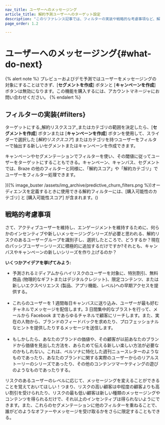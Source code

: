 ```yaml
---
nav_title: ユーザーへのメッセージング
article_title: 解約予測ユーザーへのターゲット設定
description: "このリファレンス記事では、フィルターの実装や戦略的な考慮事項など、解約予測の作成後に考えられる次のステップについて説明します。"
page_order: 1.2

---
```


# ユーザーへのメッセージング{#what-do-next}

{% alert note %}
プレビューおよびデモ予測ではユーザーをメッセージングの対象にすることはできず、[**セグメントを作成**] ボタンと [**キャンペーンを作成**] ボタンは無効になります。この機能を購入するには、アカウントマネージャにお問い合わせください。
{% endalert %}

## フィルターの実装{#filters}

ターゲットにする_解約リスクスコア_またはカテゴリの範囲を決定したら、[**セグメントを作成**] ボタンまたは [**キャンペーンを作成**] ボタンを使用して、スライダーで選択した [_解約リスクスコア_] またはカテゴリを持つユーザーをフィルターで抽出する新しいセグメントまたはキャンペーンを作成できます。

キャンペーンやセグメンテーションでフィルターを使い、その閾値に従ってユーザーをターゲットにすることもできる。キャンペーン、キャンバス、セグメントでは、Braze の他のフィルターと同様に、「解約スコア」や「解約カテゴリ」でユーザーをフィルター処理できます。

]({% image_buster /assets/img_archive/predictive_churn_filters.png %})オーディエンスを定義するときに使用できる解約フィルターには、[購入可能性のカテゴリ] と [購入可能性スコア] が含まれます。()

## 戦略的考慮事項

さて、アクティブユーザーを維持し、エンゲージメントを維持するために、何らかのインセンティブや新しいメッセージングシリーズが必要と思われる、解約リスクのあるユーザーグループを識別子し、選択したところで、どうするか？現在のパッシブユーザーシリーズに積極的に追加するだけですか?それとも、キャンバスやキャンペーンの新しいシリーズを作り上げるのか？ 

**いくつかアイデアを挙げてみよう:**

- 予測されるミディアムからハイリスクのユーザーを対象に、特別割引、無料商品 (物理的なギフトまたはデジタルクレジット)、限定コンテンツ、または新しいエクスペリエンス (製品、アプリ機能、レベル)への早期アクセスを提供する。<br><br>
- これらのユーザーを 1 週間毎日キャンバスに送り込み、ユーザーが最も好むチャネルでメッセージを配信します。3 日間集中的なブラストを行って、メールから Facebook まであらゆるチャネルで顧客にリーチします。また、実在の人物から、ブランドのフィードバックを求めたり、プロフェッショナルなヒントを提供したりするメッセージを送信します。<br><br>
- もしかしたら、あなたのブランドの価値や、その顧客が以前あなたのブランドから価値を見出した方法を、あらためて伝える新しい楽しい方法が必要なのかもしれない。これは、ペルソナに特化した週刊ニュースレターのようなものであったり、あなたのブランドに関する実際のユーザーからのリアルストーリーのシリーズであったり、その他のコンテンツマーケティングの遊びのようなものであったりする。

リスクのあるユーザーのレベルに応じて、メッセージングを変えることができることを覚えておいてほしい！つまり、リスクの高い顧客は中程度の顧客よりも高い割引を受けられたり、リスクの最も低い顧客は新しい種類のメッセージングやコンテンツを得られるだけで、それ以上のインセンティブは得られないようにできます。また、これらのセグメンテーションに他のフィルターを重ねることで、誰がどのようなオファーやメッセージを受け取るかをさらに限定することもできる。

